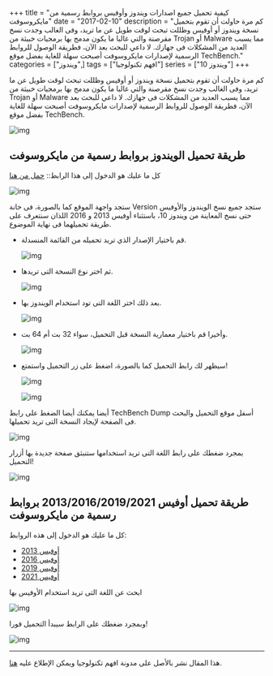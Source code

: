 +++
title = "كيفية تحميل جميع اصدارات ويندوز وأوفيس بروابط رسمية من مايكروسوفت"
date = "2017-02-10"
description = "كم مرة حاولت أن تقوم بتحميل نسخة ويندوز أو أوفيس وظللت تبحث لوقت طويل عن ما تريد، وفى الغالب وجدت نسخ مقرصنة والتي غالبا ما يكون مدمج بها برمجيات خبيثة من Trojan أو Malware مما يسبب العديد من المشكلات فى جهازك. لا داعي للبحث بعد الآن، فطريقة الوصول للروابط الرسمية لإصدارات مايكروسوفت أصبحت سهلة للغاية بفضل موقع TechBench."
categories = ["ويندوز",]
tags = ["افهم تكنولوجيا"]
series = ["ويندوز 10"]
+++

كم مرة حاولت أن تقوم بتحميل نسخة ويندوز أو أوفيس وظللت تبحث لوقت طويل عن ما تريد، وفى الغالب وجدت نسخ مقرصنة والتي غالبا ما يكون مدمج بها برمجيات خبيثة من Trojan أو Malware مما يسبب العديد من المشكلات فى جهازك. لا داعي للبحث بعد الآن، فطريقة الوصول للروابط الرسمية لإصدارات مايكروسوفت أصبحت سهلة للغاية بفضل موقع TechBench.

![img](thumbnail-windows_8_wallpaper_by_pavelstrobl-d6412rg.png)

## طريقة تحميل الويندوز بروابط رسمية من مايكروسوفت

كل ما عليك هو الدخول إلى هذا الرابط:: [حمل من هنا](https://tb.rg-adguard.net/public.php)

![img](images/1.jpg)

ستجد واجهة الموقع كما بالصورة، فى خانة Version ستجد جميع نسخ الويندوز والأوفيس حتى نسخ المعاينة من ويندوز 10، باستثناء أوفيس 2013 و 2016 اللذان سنتعرف على طريقة تحميلهما فى نهاية الموضوع.

- قم باختيار الإصدار الذي تريد تحميله من القائمة المنسدلة.

  ![img](images/2.jpg)



- ثم اختر نوع النسخة التى تريدها.

  ![img](images/3.jpg)



- بعد ذلك اختر اللغة التى تود استخدام الويندوز بها.

  ![img](images/4.jpg)



- وأخيرا قم باختيار معمارية النسخة قبل التحميل، سواء 32 بت أم 64 بت.

  ![img](images/5.jpg)



- سيظهر لك رابط التحميل كما بالصورة، اضغط على زر التحميل واستمتع!

  ![img](images/6.jpg)

  ![img](images/7.jpg)



أيضا يمكنك أيضا الضغط على رابط TechBench Dump أسفل موقع التحميل والبحث فى الصفحة لإيجاد النسخة التى تريد تحميلها. 

![img](images/8.jpg)



 بمجرد ضغطك على رابط اللغة التى تريد استخدامها ستنبثق صفحة جديدة بها أزرار التحميل!

![img](images/9.jpg)



## طريقة تحميل أوفيس 2013/2016/2019/2021 بروابط رسمية من مايكروسوفت

كل ما عليك هو الدخول إلى هذه الروابط:

- [أوفيس 2013](http://bit.ly/Office2013DownloadET)
- [أوفيس 2016](http://bit.ly/Office2016DownloadET)
- [أوفيس 2019](https://www.heidoc.net/joomla/technology-science/microsoft/82-office-2019-direct-download-links)
- [أوفيس 2021](https://www.heidoc.net/joomla/technology-science/microsoft/16-office-2021-direct-download-links)

ابحث عن اللغة التى تريد استخدام الأوفيس بها

![img](images/10.jpg)

وبمجرد ضغطك على الرابط سيبدأ التحميل فورا!

![img](images/11.jpg)



---

هذا المقال نشر باﻷصل على مدونة افهم تكنولوجيا ويمكن الإطلاع عليه [هنا](https://efhamtechnology.blogspot.com/2017/02/Windows-Office-Download-Official-Links.html).
